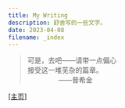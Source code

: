 ```yaml
---
title: My Writing
description: 舒舍写的一些文字。
date: 2023-04-08
filename: _index
---
```


>可是，去吧——请带一点偏心\
接受这一堆芜杂的篇章。\
&nbsp;&nbsp;&nbsp;&nbsp;&nbsp;&nbsp;&nbsp;&nbsp;&nbsp;&nbsp;&nbsp;&nbsp;&nbsp;&nbsp;&nbsp;&nbsp;——普希金

[[主页]](/)